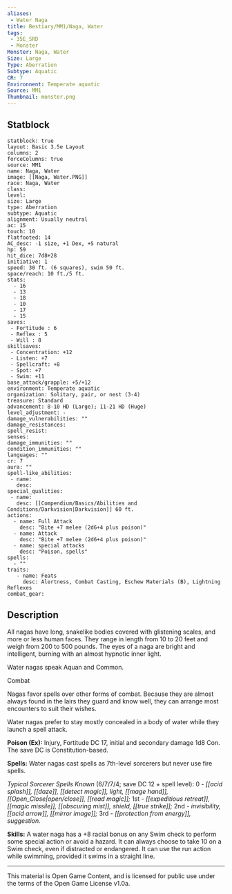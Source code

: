 ```yaml
---
aliases:
 - Water Naga
title: Bestiary/MM1/Naga, Water
tags: 
 - 35E_SRD
 - Monster
Monster: Naga, Water
Size: Large
Type: Aberration
Subtype: Aquatic
CR: 7
Environnent: Temperate aquatic
Source: MM1
Thumbnail: monster.png
---
```


## Statblock

```statblock
statblock: true
layout: Basic 3.5e Layout
columns: 2
forceColumns: true
source: MM1 
name: Naga, Water
image: [[Naga, Water.PNG]]
race: Naga, Water
class: 
level: 
size: Large
type: Aberration
subtype: Aquatic
alignment: Usually neutral
ac: 15
touch: 10
flatfooted: 14
AC_desc: -1 size, +1 Dex, +5 natural
hp: 59
hit_dice: 7d8+28
initiative: 1
speed: 30 ft. (6 squares), swim 50 ft.
space/reach: 10 ft./5 ft.
stats:
  - 16
  - 13
  - 18
  - 10
  - 17
  - 15
saves:
 - Fortitude : 6
 - Reflex : 5
 - Will : 8
skillsaves:
 - Concentration: +12
 - Listen: +7
 - Spellcraft: +8
 - Spot: +7
 - Swim: +11
base_attack/grapple: +5/+12
environment: Temperate aquatic
organization: Solitary, pair, or nest (3-4)
treasure: Standard
advancement: 8-10 HD (Large); 11-21 HD (Huge)
level_adjustment: -
damage_vulnerabilities: ""
damage_resistances: 
spell_resist: 
senses: 
damage_immunities: ""
condition_immunities: ""
languages: ""
cr: 7
aura: ""
spell-like_abilities:
 - name: 
   desc: 
special_qualities:
 - name:
   desc: [[Compendium/Basics/Abilities and Conditions/Darkvision|Darkvision]] 60 ft.
actions:
  - name: Full Attack
    desc: "Bite +7 melee (2d6+4 plus poison)"
  - name: Attack
    desc: "Bite +7 melee (2d6+4 plus poison)"
  - name: special attacks
    desc: "Poison, spells"
spells:
  - ""
traits:
   - name: Feats
     desc: Alertness, Combat Casting, Eschew Materials (B), Lightning Reflexes
combat_gear:  
```

## Description



All nagas have long, snakelike bodies covered with glistening scales, and more or less human faces. They range in length from 10 to 20 feet and weigh from 200 to 500 pounds. The eyes of a naga are bright and intelligent, burning with an almost hypnotic inner light.

Water nagas speak Aquan and Common.

Combat

Nagas favor spells over other forms of combat. Because they are almost always found in the lairs they guard and know well, they can arrange most encounters to suit their wishes.

Water nagas prefer to stay mostly concealed in a body of water while they launch a spell attack.


**Poison (Ex):** Injury, Fortitude DC 17, initial and secondary damage 1d8 Con. The save DC is Constitution-based.


**Spells:** Water nagas cast spells as 7th-level sorcerers but never use fire spells.


*Typical Sorcerer Spells Known* (6/7/7/4; save DC 12 + spell level): 0 - *[[acid splash]], [[daze]], [[detect magic]], light, [[mage hand]], [[Open_Close|open/close]], [[read magic]];* 1st - *[[expeditious retreat]], [[magic missile]], [[obscuring mist]], shield, [[true strike]];* 2nd - *invisibility, [[acid arrow]], [[mirror image]];* 3rd - *[[protection from energy]], suggestion.*


**Skills:** A water naga has a +8 racial bonus on any Swim check to perform some special action or avoid a hazard. It can always choose to take 10 on a Swim check, even if distracted or endangered. It can use the run action while swimming, provided it swims in a straight line.

---

This material is Open Game Content, and is licensed for public use under the terms of the Open Game License v1.0a.
